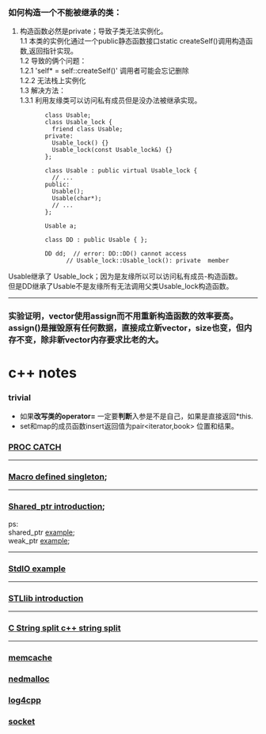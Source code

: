 ### 如何构造一个不能被继承的类：

1. 构造函数必然是private；导致子类无法实例化。  
1.1 本类的实例化通过一个public静态函数接口static createSelf()调用构造函数,返回指针实现。  
1.2 导致的俩个问题：  
  1.2.1 'self* = self::createSelf()' 调用者可能会忘记删除  
  1.2.2 无法栈上实例化  
1.3 解决方法：  
  1.3.1 利用友缘类可以访问私有成员但是没办法被继承实现。


              class Usable;
              class Usable_lock {
                friend class Usable;
              private:
                Usable_lock() {}
                Usable_lock(const Usable_lock&) {}
              };

              class Usable : public virtual Usable_lock {
                // ...
              public:
                Usable();
                Usable(char*);
                // ...
              };

              Usable a;

              class DD : public Usable { };

              DD dd;  // error: DD::DD() cannot access
                    // Usable_lock::Usable_lock(): private  member


Usable继承了 Usable_lock；因为是友缘所以可以访问私有成员-构造函数。  
但是DD继承了Usable不是友缘所有无法调用父类Usable_lock构造函数。


----

### 实验证明，vector使用assign而不用重新构造函数的效率要高。assign()是摧毁原有任何数据，直接成立新vector，size也变，但内存不变，除非新vector内存要求比老的大。


# c++ notes

### trivial
* 如果**改写类的operator=** 一定要**判断**入参是不是自己，如果是直接返回\*this.
* set和map的成员函数insert返回值为pair<iterator,book> 位置和结果。

### [PROC CATCH]()
---
### [Macro defined singleton](https://github.com/zhaojinzhou/notes/blob/master/singleton.cpp);  
---
### [Shared_ptr introduction](https://github.com/zhaojinzhou/notes/blob/master/shared_prt.md);  
ps:   
shared_ptr [example](http://www.cplusplus.com/reference/memory/shared_ptr/?kw=shared_ptr);  
weak_ptr [example](http://www.cplusplus.com/reference/memory/weak_ptr/weak_ptr/);

---
### [StdIO example](https://github.com/zhaojinzhou/notes/blob/master/stdio.md)
---
### [STLlib introduction](https://github.com/zhaojinzhou/notes/blob/master/STLlib.md)
---
### [C String split c++ string split](https://github.com/zhaojinzhou/notes/blob/master/c_string_split_%26_c%2B%2B_split.md)
---



### [memcache]()  

### [nedmalloc]()  

### [log4cpp]()  

### [socket]()  
